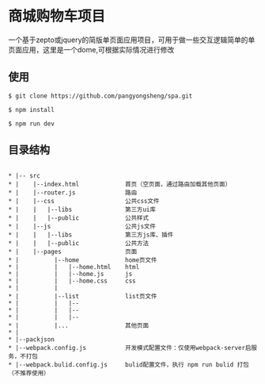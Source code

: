 # 商城购物车项目

一个基于zepto或jquery的简版单页面应用项目，可用于做一些交互逻辑简单的单页面应用，这里是一个dome,可根据实际情况进行修改

## 使用

    $ git clone https://github.com/pangyongsheng/spa.git

    $ npm install

    $ npm run dev

## 目录结构

```shell

* |-- src
* |    |--index.html             首页（空页面，通过路由加载其他页面）
* |    |--router.js              路由
* |    |--css                    公共css文件
* |    |   |--libs               第三方ui库
* |    |   |--public             公共样式
* |    |--js                     公共js文件
* |    |   |--libs               第三方js库、插件
* |    |   |--public             公共方法
* |    |--pages                  页面
* |          |--home             home页文件
* |          |   |--home.html    html
* |          |   |--home.js      js
* |          |   |--home.css     css
* |          |
* |          |--list             list页文件
* |          |   |--
* |          |   |--
* |          |   |--
* |          |...                其他页面
* |
* |--packjson                     
* |--webpack.config.js           开发模式配置文件：仅使用webpack-server启服务，不打包    
* |--webpack.bulid.config.js     bulid配置文件，执行 npm run bulid 打包（不推荐使用）

```
